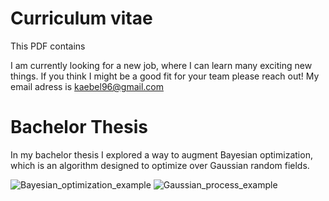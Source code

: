 # Curriculum vitae

This PDF contains 

I am currently looking for a new job, where I can learn many exciting new things. If you think I might be a good fit for your team please reach out!
My email adress is kaebel96@gmail.com


# Bachelor Thesis
In my bachelor thesis I explored a way to augment Bayesian optimization, which is an algorithm designed to optimize over Gaussian random fields.



![Bayesian_optimization_example](https://github.com/marckaebel/CV/assets/17997282/e4ebee7c-06d4-47bf-a43c-84433357a6fa)
![Gaussian_process_example](https://github.com/marckaebel/CV/assets/17997282/95197d37-c168-4d7c-9191-c1e5186c3698)
